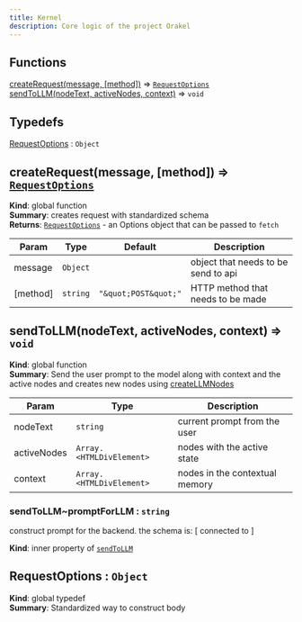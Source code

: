 ```yaml
---
title: Kernel
description: Core logic of the project Orakel
---
```


## Functions

<dl>
<dt><a href="#createRequest">createRequest(message, [method])</a> ⇒ <code><a href="#RequestOptions">RequestOptions</a></code></dt>
<dd></dd>
<dt><a href="#sendToLLM">sendToLLM(nodeText, activeNodes, context)</a> ⇒ <code>void</code></dt>
<dd></dd>
</dl>

## Typedefs

<dl>
<dt><a href="#RequestOptions">RequestOptions</a> : <code>Object</code></dt>
<dd></dd>
</dl>

<a name="createRequest"></a>

## createRequest(message, [method]) ⇒ [<code>RequestOptions</code>](#RequestOptions)

**Kind**: global function  
**Summary**: creates request with standardized schema  
**Returns**: [<code>RequestOptions</code>](#RequestOptions) - an Options object that can be passed to `fetch`

| Param    | Type                | Default                                     | Description                         |
| -------- | ------------------- | ------------------------------------------- | ----------------------------------- |
| message  | <code>Object</code> |                                             | object that needs to be send to api |
| [method] | <code>string</code> | <code>&quot;\&quot;POST\&quot;&quot;</code> | HTTP method that needs to be made   |

<a name="sendToLLM"></a>

## sendToLLM(nodeText, activeNodes, context) ⇒ <code>void</code>

**Kind**: global function  
**Summary**: Send the user prompt to the model along with context and the active nodes
and creates new nodes using [createLLMNodes](createLLMNodes)

| Param       | Type                                      | Description                    |
| ----------- | ----------------------------------------- | ------------------------------ |
| nodeText    | <code>string</code>                       | current prompt from the user   |
| activeNodes | <code>Array.&lt;HTMLDivElement&gt;</code> | nodes with the active state    |
| context     | <code>Array.&lt;HTMLDivElement&gt;</code> | nodes in the contextual memory |

<a name="sendToLLM..promptForLLM"></a>

### sendToLLM~promptForLLM : <code>string</code>

construct prompt for the backend. the schema is:
[ <each node content with csv> connected to <last element> ]

**Kind**: inner property of [<code>sendToLLM</code>](#sendToLLM)  
<a name="RequestOptions"></a>

## RequestOptions : <code>Object</code>

**Kind**: global typedef  
**Summary**: Standardized way to construct body
